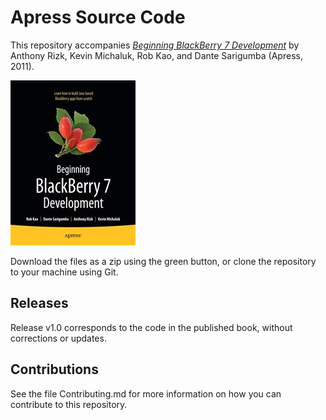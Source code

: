 # Apress Source Code

This repository accompanies [*Beginning BlackBerry 7 Development*](http://www.apress.com/9781430230151) by Anthony Rizk, Kevin Michaluk, Rob Kao, and Dante Sarigumba (Apress, 2011).

![Cover image](9781430230151.jpg)

Download the files as a zip using the green button, or clone the repository to your machine using Git.

## Releases

Release v1.0 corresponds to the code in the published book, without corrections or updates.

## Contributions

See the file Contributing.md for more information on how you can contribute to this repository.

